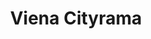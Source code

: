 ---
ref: sol-121-0046
title: ["Viena Cityrama"]
author_name: ["unknown author"]
publisher: ["unknown publisher"]
year: "unknown date"
origin: ["Austria"]
formats: ["flyer"]
disciplines: ["graphic-design"]
tags:
layout: artifact
status: ["scan"]
published: false
int_published: false
image_count:
date_added: 2023-06-16
batch:
---